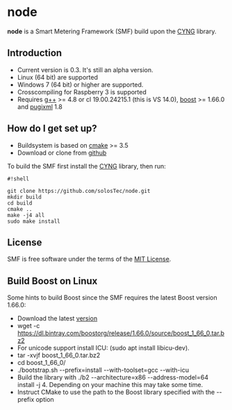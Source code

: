 # node
**node** is a Smart Metering Framework (SMF) build upon the [CYNG](https://github.com/solosTec/cyng) library.

## Introduction ##

* Current version is 0.3. It's still an alpha version.
* Linux (64 bit) are supported
* Windows 7 (64 bit) or higher are supported.
* Crosscompiling for Raspberry 3 is supported
* Requires [g++](https://gcc.gnu.org/) >= 4.8 or cl 19.00.24215.1 (this is VS 14.0), [boost](http://www.boost.org/) >= 1.66.0 and [pugixml](https://pugixml.org/) 1.8

## How do I get set up? ##

* Buildsystem is based on [cmake](http://www.cmake.org/) >= 3.5
* Download or clone from [github](https://github.com/solosTec/node.git)

To build the SMF first install the [CYNG](https://github.com/solosTec/cyng) library, then run:


```
#!shell

git clone https://github.com/solosTec/node.git
mkdir build
cd build
cmake ..
make -j4 all
sudo make install

```

## License ##

SMF is free software under the terms of the [MIT License](https://github.com/solosTec/node/blob/master/LICENSE).


## Build Boost on Linux ##

Some hints to build Boost since the SMF requires the latest Boost version 1.66.0:

* Download the latest [version](https://dl.bintray.com/boostorg/release/1.66.0/source/boost_1_66_0.tar.bz2)
* wget -c https://dl.bintray.com/boostorg/release/1.66.0/source/boost_1_66_0.tar.bz2
* For unicode support install ICU: (sudo apt install libicu-dev). 
* tar -xvjf boost_1_66_0.tar.bz2
* cd boost_1_66_0/
* ./bootstrap.sh --prefix=install --with-toolset=gcc --with-icu
* Build the library with ./b2 --architecture=x86 --address-model=64 install -j 4. Depending on your machine this may take some time. 
* Instruct CMake to use the path to the Boost library specified with the --prefix option


